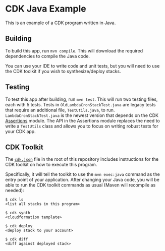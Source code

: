 # CDK Java Example

This is an example of a CDK program written in Java.

## Building

To build this app, run `mvn compile`. This will download the required
dependencies to compile the Java code.

You can use your IDE to write code and unit tests, but you will need to use the
CDK toolkit if you wish to synthesize/deploy stacks.

## Testing

To test this app after building, run `mvn test`. This will run two testing files, each with 5 tests. Tests in `OldLambdaCronStackTest.java` are legacy tests that require an additional file,
`TestUtils.java`, to run. `LambdaCronStackTest.java` is the newest version that depends on the CDK
[Assertions](https://docs.aws.amazon.com/cdk/api/latest/java/index.html) module. The API in the
Assertions module replaces the need to write a `TestUtils` class and allows you to focus on writing
robust tests for your CDK app. 

## CDK Toolkit

The [`cdk.json`](./cdk.json) file in the root of this repository includes
instructions for the CDK toolkit on how to execute this program.

Specifically, it will tell the toolkit to use the `mvn exec:java` command as the
entry point of your application. After changing your Java code, you will be able
to run the CDK toolkit commands as usual (Maven will recompile as needed):

    $ cdk ls
    <list all stacks in this program>

    $ cdk synth
    <cloudformation template>

    $ cdk deploy
    <deploy stack to your account>

    $ cdk diff
    <diff against deployed stack>
